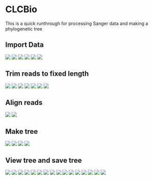 # CLCBio

This is a quick runthrough for processing Sanger data and making a phylogenetic tree

## Import Data

![](images/import1.jpg)
![](images/import2.jpg)
![](images/import3.jpg)
![](images/import4.jpg)
![](images/import5.jpg)
![](images/import6.jpg)

## Trim reads to fixed length

![](images/trim1.jpg)
![](images/trim2.jpg)
![](images/trim3.jpg)
![](images/trim4.jpg)
![](images/trim5.jpg)
![](images/trim6.jpg)
![](images/trim7.jpg)

## Align reads

![](images/align1.jpg)
![](images/align2.jpg)

## Make tree

![](images/tree1.jpg)
![](images/tree2.jpg)
![](images/tree3.jpg)
![](images/tree4.jpg)

## View tree and save tree

![](images/view1.jpg)
![](images/view2.jpg)
![](images/view3.jpg)
![](images/view4.jpg)
![](images/view5.jpg)
![](images/view6.jpg)
![](images/view7.jpg)
![](images/view8.jpg)
![](images/view9.jpg)
![](images/view10.jpg)
![](images/view11.jpg)
![](images/view12.jpg)
![](images/view13.jpg)
![](images/view14.jpg)
![](images/view15.jpg)
![](images/view16.jpg)
